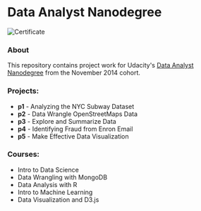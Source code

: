 # Data Analyst Nanodegree

![Certificate](https://raw.githubusercontent.com/allanbreyes/udacity-front-end/master/udacity-dand-certificate.png)

### About
This repository contains project work for Udacity's [Data Analyst Nanodegree](https://www.udacity.com/course/nd002) from the November 2014 cohort.

### Projects:
- **p1** - Analyzing the NYC Subway Dataset
- **p2** - Data Wrangle OpenStreetMaps Data
- **p3** - Explore and Summarize Data
- **p4** - Identifying Fraud from Enron Email
- **p5** - Make Effective Data Visualization

### Courses:
- Intro to Data Science
- Data Wrangling with MongoDB
- Data Analysis with R
- Intro to Machine Learning
- Data Visualization and D3.js